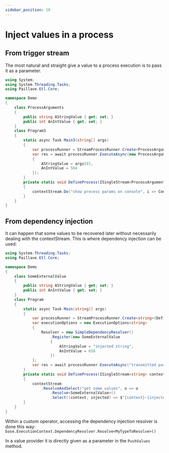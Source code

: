```yaml
---
sidebar_position: 10
---
```


# Inject values in a process

## From trigger stream

The most natural and straight give a value to a process execution is to pass it as a parameter.

```cs
using System;
using System.Threading.Tasks;
using Paillave.Etl.Core;

namespace Demo
{
    class ProcessArguments
    {
        public string AStringValue { get; set; }
        public int AnIntValue { get; set; }
    }
    class Program3
    {
        static async Task Main3(string[] args)
        {
            var processRunner = StreamProcessRunner.Create<ProcessArguments>(DefineProcess);
            var res = await processRunner.ExecuteAsync(new ProcessArguments
            {
                AStringValue = args[0],
                AnIntValue = 564
            });
        }
        private static void DefineProcess(ISingleStream<ProcessArguments> contextStream)
        {
            contextStream.Do("show process params on console", i => Console.WriteLine($"{i.AStringValue}: {i.AnIntValue}"));
        }
    }
}
```

## From dependency injection

It can happen that some values to be recovered later without necessarily dealing with the contextStream.
This is where dependency injection can be used:

```cs
using System.Threading.Tasks;
using Paillave.Etl.Core;

namespace Demo
{
    class SomeExternalValue
    {
        public string AStringValue { get; set; }
        public int AnIntValue { get; set; }
    }
    class Program
    {
        static async Task Main(string[] args)
        {
            var processRunner = StreamProcessRunner.Create<string>(DefineProcess);
            var executionOptions = new ExecutionOptions<string>
            {
                Resolver = new SimpleDependencyResolver()
                    .Register(new SomeExternalValue
                    {
                        AStringValue = "injected string",
                        AnIntValue = 658
                    })
            };
            var res = await processRunner.ExecuteAsync("transmitted parameter", executionOptions);
        }
        private static void DefineProcess(ISingleStream<string> contextStream)
        {
            contextStream
                .ResolveAndSelect("get some values", o => o
                    .Resolve<SomeExternalValue>()
                    .Select((context, injected) => $"{context}-{injected.AStringValue}:{injected.AnIntValue}"));
        }
    }
}
```

Within a custom operator, accessing the dependency injection resolver is done this way: `base.ExecutionContext.DependencyResolver.Resolve<MyTypeToResolve>()`

In a value provider it is directly given as a parameter in the `PushValues` method.
